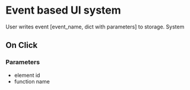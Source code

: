 # Event based UI system
User writes event [event_name, dict with parameters] to storage. System 


## On Click

### Parameters
- element id
- function name
